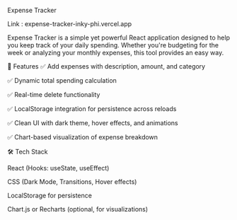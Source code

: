 Expense  Tracker

Link : expense-tracker-inky-phi.vercel.app

Expense Tracker is a simple yet powerful React application designed to help you keep track of your daily spending. Whether you're budgeting for the week or analyzing your monthly expenses, this tool provides an easy way.

🚀 Features
✅ Add expenses with description, amount, and category

✅ Dynamic total spending calculation

✅ Real-time delete functionality

✅ LocalStorage integration for persistence across reloads

✅ Clean UI with dark theme, hover effects, and animations

✅ Chart-based visualization of expense breakdown

🛠️ Tech Stack

React (Hooks: useState, useEffect)

CSS (Dark Mode, Transitions, Hover effects)

LocalStorage for persistence

Chart.js or Recharts (optional, for visualizations)
